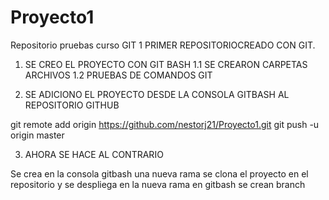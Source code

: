 # Proyecto1
Repositorio pruebas curso GIT 1
PRIMER REPOSITORIOCREADO CON GIT.
1. SE CREO EL PROYECTO CON GIT BASH
1.1 SE CREARON CARPETAS ARCHIVOS
1.2 PRUEBAS DE COMANDOS GIT

2. SE ADICIONO EL PROYECTO DESDE LA CONSOLA GITBASH AL REPOSITORIO GITHUB

git remote add origin https://github.com/nestorj21/Proyecto1.git
git push -u origin master

3. AHORA SE HACE AL CONTRARIO

Se crea en la consola gitbash una nueva rama
se clona el proyecto en el repositorio y se despliega en la nueva rama en gitbash
se crean branch
